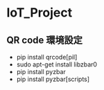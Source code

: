 # IoT_Project
## QR code 環境設定
- pip install qrcode[pil]
- sudo apt-get install libzbar0
- pip install pyzbar
- pip install pyzbar[scripts]
